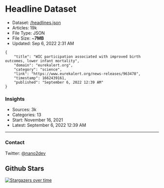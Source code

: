 # Headline Dataset

- Dataset: [/headlines.json](https://raw.githubusercontent.com/fwd/news/master/headlines.json) 
- Articles: 19k
- File Type: JSON
- File Size: ~**7MB**
- Updated: Sep 6, 2022 2:31 AM

```
{
    "title": "WIC participation associated with improved birth outcomes, lower infant mortality",
    "domain": "eurekalert.org",
    "category": "science",
    "link": "https://www.eurekalert.org/news-releases/963478",
    "timestamp": 1662439161,
    "published": "September 6, 2022 12:39 AM"
}
```

### Insights

- Sources: 3k
- Categories: 13
- Start: November 16, 2021
- Latest: September 6, 2022 12:39 AM

---

### Contact 

Twitter: [@nano2dev](https://twitter.com/nano2dev)

## Github Stars

[![Stargazers over time](https://starchart.cc/fwd/news.svg)](https://starchart.cc/fwd/news)
